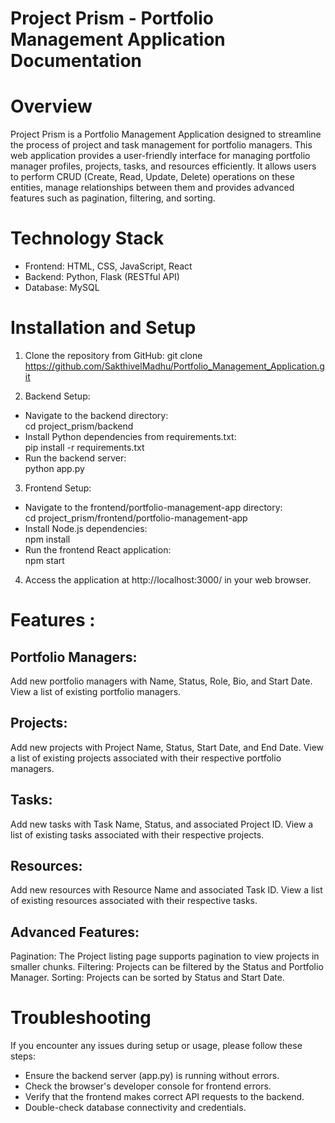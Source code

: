 # Project Prism - Portfolio Management Application Documentation
# Overview

Project Prism is a Portfolio Management Application designed to streamline the process of project and task management for portfolio managers. This web application provides a user-friendly interface for managing portfolio manager profiles, projects, tasks, and resources efficiently. It allows users to perform CRUD (Create, Read, Update, Delete) operations on these entities, manage relationships between them and provides advanced features such as pagination, filtering, and sorting.

# Technology Stack
* Frontend: HTML, CSS, JavaScript, React
* Backend: Python, Flask (RESTful API)
* Database: MySQL

# Installation and Setup
1. Clone the repository from GitHub:
git clone https://github.com/SakthivelMadhu/Portfolio_Management_Application.git

3. Backend Setup:<br>
* Navigate to the backend directory: <br> 
  cd project_prism/backend
* Install Python dependencies from requirements.txt:  <br>
  pip install -r requirements.txt
* Run the backend server:  <br>
  python app.py

3. Frontend Setup:

* Navigate to the frontend/portfolio-management-app directory: <br>
cd project_prism/frontend/portfolio-management-app
* Install Node.js dependencies: <br>
npm install
* Run the frontend React application: <br>
  npm start
4. Access the application at http://localhost:3000/ in your web browser.


# Features : 
## Portfolio Managers:

Add new portfolio managers with Name, Status, Role, Bio, and Start Date.
View a list of existing portfolio managers.
## Projects:

Add new projects with Project Name, Status, Start Date, and End Date.
View a list of existing projects associated with their respective portfolio managers.
## Tasks:

Add new tasks with Task Name, Status, and associated Project ID.
View a list of existing tasks associated with their respective projects.
## Resources:

Add new resources with Resource Name and associated Task ID.
View a list of existing resources associated with their respective tasks.
## Advanced Features:

Pagination: The Project listing page supports pagination to view projects in smaller chunks.
Filtering: Projects can be filtered by the Status and Portfolio Manager.
Sorting: Projects can be sorted by Status and Start Date.

# Troubleshooting
If you encounter any issues during setup or usage, please follow these steps:
* Ensure the backend server (app.py) is running without errors.
* Check the browser's developer console for frontend errors.
* Verify that the frontend makes correct API requests to the backend.
* Double-check database connectivity and credentials.

